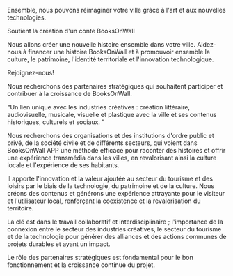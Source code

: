 Ensemble, nous pouvons réimaginer votre ville grâce à l'art et aux nouvelles technologies.

Soutient la création d'un conte BooksOnWall

Nous allons créer une nouvelle histoire ensemble dans votre ville. Aidez-nous à financer une histoire BooksOnWall et à promouvoir ensemble la culture, le patrimoine, l'identité territoriale et l'innovation technologique.

Rejoignez-nous!

Nous recherchons des partenaires stratégiques qui souhaitent participer et contribuer à la croissance de BooksOnWall.

"Un lien unique avec les industries créatives : création littéraire, audiovisuelle, musicale, visuelle et plastique avec la ville et ses contenus historiques, culturels et sociaux.
"

Nous recherchons des organisations et des institutions d'ordre public et privé, de la société civile et de différents secteurs, qui voient dans BooksOnWall APP une méthode efficace pour raconter des histoires et offrir une expérience transmédia dans les villes, en revalorisant ainsi la culture locale et l'expérience de ses habitants.


Il apporte l'innovation et la valeur ajoutée au secteur du tourisme et des loisirs par le biais de la technologie, du patrimoine et de la culture. Nous créons des contenus et générons une expérience attrayante pour le visiteur et l'utilisateur local, renforçant la coexistence et la revalorisation du territoire. 

La clé est dans le travail collaboratif et interdisciplinaire ; l'importance de la connexion entre le secteur des industries créatives, le secteur du tourisme et de la technologie pour générer des alliances et des actions communes de projets durables et ayant un impact.

Le rôle des partenaires stratégiques est fondamental pour le bon fonctionnement et la croissance continue du projet.


